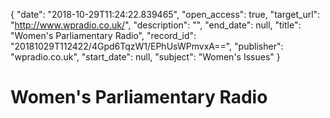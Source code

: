 {
  "date": "2018-10-29T11:24:22.839465", 
  "open_access": true, 
  "target_url": "http://www.wpradio.co.uk/", 
  "description": "", 
  "end_date": null, 
  "title": "Women's Parliamentary Radio", 
  "record_id": "20181029T112422/4Gpd6TqzW1/EPhUsWPmvxA==", 
  "publisher": "wpradio.co.uk", 
  "start_date": null, 
  "subject": "Women's Issues"
}

# Women's Parliamentary Radio

